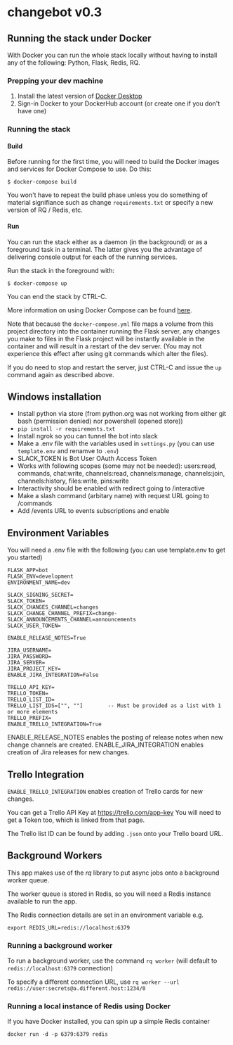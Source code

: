 # changebot v0.3

## Running the stack under Docker

With Docker you can run the whole stack locally without having to install any of the following: Python, Flask, Redis, RQ.

### Prepping your dev machine

  1. Install the latest version of [Docker Desktop](https://docs.docker.com/get-docker/)
  2. Sign-in Docker to your DockerHub account (or create one if you don't have one)

### Running the stack

#### Build

Before running for the first time, you will need to build the Docker images and services for Docker Compose to use. Do this:
```
$ docker-compose build
```

You won't have to repeat the build phase unless you do something of material signifiance such as change `requirements.txt` or specify a new version of RQ / Redis, etc.

#### Run

You can run the stack either as a daemon (in the background) or as a foreground task in a terminal. The latter gives you the advantage of delivering console output for each of the running services.

Run the stack in the foreground with:
```
$ docker-compose up
```

You can end the stack by CTRL-C.

More information on using Docker Compose can be found [here](https://docs.docker.com/compose/).

Note that because the `docker-compose.yml` file maps a volume from this project directory into the container running the Flask server, any changes you make to files in the Flask project will be instantly available in the container and will result in a restart of the dev server. (You may not experience this effect after using git commands which alter the files).

If you do need to stop and restart the server, just CTRL-C and issue the `up` command again as described above.

## Windows installation

- Install python via store (from python.org was not working from either git bash (permission denied) nor powershell (opened store))
- `pip install -r requirements.txt`
- Install ngrok so you can tunnel the bot into slack
- Make a .env file with the variables used in `settings.py` (you can use `template.env` and renamve to `.env`)
- SLACK_TOKEN is Bot User OAuth Access Token
- Works with following scopes (some may not be needed): users:read, commands, chat:write, channels:read, channels:manage, channels:join, channels:history, files:write, pins:write
- Interactivity should be enabled with redirect going to /interactive
- Make a slash command (arbitary name) with request URL going to /commands
- Add /events URL to events subscriptions and enable

## Environment Variables

You will need a .env file with the following (you can use template.env to get you started)

```
FLASK_APP=bot
FLASK_ENV=development
ENVIRONMENT_NAME=dev

SLACK_SIGNING_SECRET=
SLACK_TOKEN=
SLACK_CHANGES_CHANNEL=changes
SLACK_CHANGE_CHANNEL_PREFIX=change-
SLACK_ANNOUNCEMENTS_CHANNEL=announcements
SLACK_USER_TOKEN=

ENABLE_RELEASE_NOTES=True

JIRA_USERNAME=
JIRA_PASSWORD=
JIRA_SERVER=
JIRA_PROJECT_KEY=
ENABLE_JIRA_INTEGRATION=False

TRELLO_API_KEY=
TRELLO_TOKEN=
TRELLO_LIST_ID=
TRELLO_LIST_IDS=["", ""]        -- Must be provided as a list with 1 or more elements
TRELLO_PREFIX=
ENABLE_TRELLO_INTEGRATION=True
```

ENABLE_RELEASE_NOTES enables the posting of release notes when new change channels are created.
ENABLE_JIRA_INTEGRATION enables creation of Jira releases for new changes.

## Trello Integration

`ENABLE_TRELLO_INTEGRATION` enables creation of Trello cards for new changes.

You can get a Trello API Key at https://trello.com/app-key
You will need to get a Token too, which is linked from that page.

The Trello list ID can be found by adding `.json` onto your Trello board URL.


## Background Workers

This app makes use of the *rq* library to put async jobs onto a background worker queue.

The worker queue is stored in Redis, so you will need a Redis instance available to run the app.

The Redis connection details are set in an environment variable e.g.

`export REDIS_URL=redis://localhost:6379`

### Running a background worker
To run a background worker, use the command `rq worker` (will default to `redis://localhost:6379` connection)

To specify a different connection URL, use `rq worker --url redis://user:secrets@a.different.host:1234/0`

### Running a local instance of Redis using Docker

If you have Docker installed, you can spin up a simple Redis container 

`docker run -d -p 6379:6379 redis`
